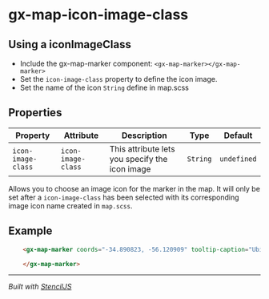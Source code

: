 # gx-map-icon-image-class

## Using a iconImageClass

- Include the gx-map-marker component: `<gx-map-marker></gx-map-marker>`
- Set the `icon-image-class` property to define the icon image.
- Set the name of the icon `String` define in map.scss

## Properties

| Property           | Attribute          | Description                                    | Type     | Default     |
| ------------------ | ------------------ | ---------------------------------------------- | -------- | ----------- |
| `icon-image-class` | `icon-image-class` | This attribute lets you specify the icon image | `String` | `undefined` |

Allows you to choose an image icon for the marker in the map. It will only be set after a `icon-image-class` has been selected with its corresponding image icon name created in `map.scss`.

## Example

```HTML
    <gx-map-marker coords="-34.890823, -56.120909" tooltip-caption="Ubicacion" icon-image-class="markerprueba">

    </gx-map-marker>
```

---

_Built with [StencilJS](https://stenciljs.com/)_
